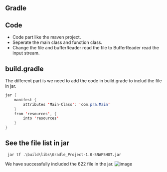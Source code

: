 ## Gradle
 
 
##  Code
- Code part like the maven project.
- Seperate the main class and function class.
- Change the file and bufferReader read the file to BufferReader read the input stream.


## build.gradle

The different part is we need to add the code in build.grade to includ the file in jar.

```java
jar {
    manifest {
        attributes 'Main-Class': 'com.pra.Main'
    }
    from 'resources', {
        into 'resources'
    }
}
```
## See the file list in jar
```
 jar tf .\build\libs\Gradle_Project-1.0-SNAPSHOT.jar
```
We have successfully included the 622 file in the jar.
![image](https://user-images.githubusercontent.com/79159894/202953373-6b3669b5-d4c5-40ac-a577-a02b884978b3.png)
